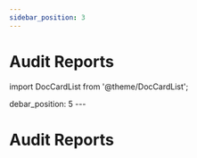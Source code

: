 ```yaml
---
sidebar_position: 3
---
```


# Audit Reports

import DocCardList from '@theme/DocCardList';

<DocCardList />
debar_position: 5
---

# Audit Reports

